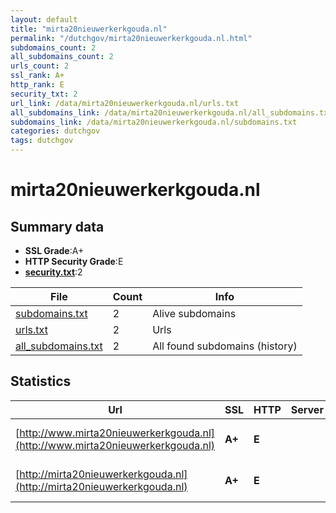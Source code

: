 ```yaml
---
layout: default
title: "mirta20nieuwerkerkgouda.nl"
permalink: "/dutchgov/mirta20nieuwerkerkgouda.nl.html"
subdomains_count: 2
all_subdomains_count: 2
urls_count: 2
ssl_rank: A+
http_rank: E
security_txt: 2
url_link: /data/mirta20nieuwerkerkgouda.nl/urls.txt
all_subdomains_link: /data/mirta20nieuwerkerkgouda.nl/all_subdomains.txt
subdomains_link: /data/mirta20nieuwerkerkgouda.nl/subdomains.txt
categories: dutchgov
tags: dutchgov
---
```



# mirta20nieuwerkerkgouda.nl
## Summary data


 - **SSL Grade**:A+
 - **HTTP Security Grade**:E
 - **[security.txt](https://www.digitaleoverheid.nl/nieuws/standaard-security-txt-nu-verplicht-voor-overheid/)**:2


| File       | Count | Info |
|------------|-------|------|
|[subdomains.txt](/DutchGovScope/data/mirta20nieuwerkerkgouda.nl/subdomains.txt)|2|Alive subdomains|
|[urls.txt](/DutchGovScope/data/mirta20nieuwerkerkgouda.nl/urls.txt)|2|Urls|
|[all_subdomains.txt](/DutchGovScope/data/mirta20nieuwerkerkgouda.nl/all_subdomains.txt)|2|All found subdomains (history)|


## Statistics


| Url | SSL | HTTP | Server | Cookie | HSTS | CORS | CTO | CSP | XFO | XXP | RP |FP| Tech |Title |
|--------|-------|-------|------|------|------|------|------|------|------|------|------|------|------|------|
|[http://www.mirta20nieuwerkerkgouda.nl](http://www.mirta20nieuwerkerkgouda.nl)| **A+**| **E**|| | | | | | | | :white_check_mark: | |HSTS Microsoft ASP.NET||
|[http://mirta20nieuwerkerkgouda.nl](http://mirta20nieuwerkerkgouda.nl)| **A+**| **E**|| | | | | | | | :white_check_mark: | |HSTS Microsoft ASP.NET||

